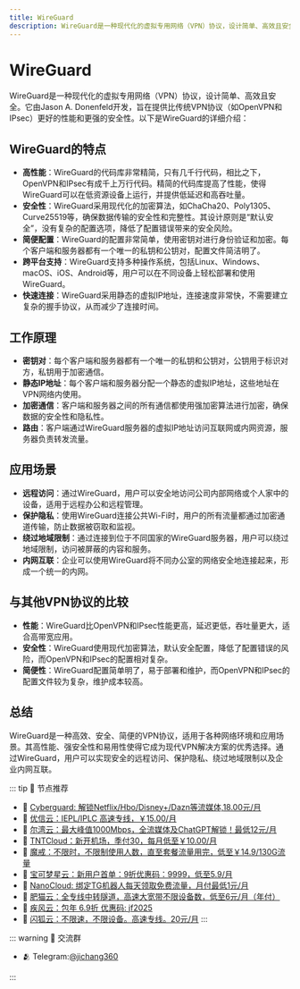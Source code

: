 ```yaml
---
title: WireGuard
description: WireGuard是一种现代化的虚拟专用网络（VPN）协议，设计简单、高效且安全。它由Jason A. Donenfeld开发，旨在提供比传统VPN协议（如OpenVPN和IPsec）更好的性能和更强的安全性。
---
```


# WireGuard
WireGuard是一种现代化的虚拟专用网络（VPN）协议，设计简单、高效且安全。它由Jason A. Donenfeld开发，旨在提供比传统VPN协议（如OpenVPN和IPsec）更好的性能和更强的安全性。以下是WireGuard的详细介绍：

## WireGuard的特点

- **高性能**：WireGuard的代码库非常精简，只有几千行代码，相比之下，OpenVPN和IPsec有成千上万行代码。精简的代码库提高了性能，使得WireGuard可以在低资源设备上运行，并提供低延迟和高吞吐量。
- **安全性**：WireGuard采用现代化的加密算法，如ChaCha20、Poly1305、Curve25519等，确保数据传输的安全性和完整性。其设计原则是“默认安全”，没有复杂的配置选项，降低了配置错误带来的安全风险。
- **简便配置**：WireGuard的配置非常简单，使用密钥对进行身份验证和加密。每个客户端和服务器都有一个唯一的私钥和公钥对，配置文件简洁明了。
- **跨平台支持**：WireGuard支持多种操作系统，包括Linux、Windows、macOS、iOS、Android等，用户可以在不同设备上轻松部署和使用WireGuard。
- **快速连接**：WireGuard采用静态的虚拟IP地址，连接速度非常快，不需要建立复杂的握手协议，从而减少了连接时间。

## 工作原理

- **密钥对**：每个客户端和服务器都有一个唯一的私钥和公钥对，公钥用于标识对方，私钥用于加密通信。
- **静态IP地址**：每个客户端和服务器分配一个静态的虚拟IP地址，这些地址在VPN网络内使用。
- **加密通信**：客户端和服务器之间的所有通信都使用强加密算法进行加密，确保数据的安全性和隐私性。
- **路由**：客户端通过WireGuard服务器的虚拟IP地址访问互联网或内网资源，服务器负责转发流量。

## 应用场景

- **远程访问**：通过WireGuard，用户可以安全地访问公司内部网络或个人家中的设备，适用于远程办公和远程管理。
- **保护隐私**：使用WireGuard连接公共Wi-Fi时，用户的所有流量都通过加密通道传输，防止数据被窃取和监视。
- **绕过地域限制**：通过连接到位于不同国家的WireGuard服务器，用户可以绕过地域限制，访问被屏蔽的内容和服务。
- **内网互联**：企业可以使用WireGuard将不同办公室的网络安全地连接起来，形成一个统一的内网。

## 与其他VPN协议的比较

- **性能**：WireGuard比OpenVPN和IPsec性能更高，延迟更低，吞吐量更大，适合高带宽应用。
- **安全性**：WireGuard使用现代加密算法，默认安全配置，降低了配置错误的风险，而OpenVPN和IPsec的配置相对复杂。
- **简便性**：WireGuard配置简单明了，易于部署和维护，而OpenVPN和IPsec的配置文件较为复杂，维护成本较高。

## 总结

WireGuard是一种高效、安全、简便的VPN协议，适用于各种网络环境和应用场景。其高性能、强安全性和易用性使得它成为现代VPN解决方案的优秀选择。通过WireGuard，用户可以实现安全的远程访问、保护隐私、绕过地域限制以及企业内网互联。

::: tip 🎉 节点推荐
- 🚀 [Cyberguard: 解锁Netflix/Hbo/Disney+/Dazn等流媒体,18.00元/月](https://www.cyberguard.best/#/register?code=XsreC0T5)<br>
- 🚀 [优信云：IEPL/IPLC 高速专线，￥15.00/月](https://www.优信云.com/#/register?code=JRtE5uIV)<br>
- 🚀 [尔湾云：最大峰值1000Mbps，全流媒体及ChatGPT解锁！最低12元/月](https://erwan6.net/auth/register?code=BoObCd)<br>
- 🚀 [TNTCloud：新开机场，季付30，每月低至￥10.00/月](https://haibing822.tntvipaff.cc/#/register?code=GtjJVgml)<br>
- 🚀 [魔戒：不限时，不限制使用人数，直至套餐流量用完，低至￥14.9/130G流量](https://mojie.app/#/register?code=sSdtPtLo)<br>
- 🚀 [宝可梦星云：新用户首单：9折优惠码：9999，低至5.9/月 ](https://love.52pokemon.cc/register?code=56ERkkxp)<br>
- 🚀 [NanoCloud: 绑定TG机器人每天领取免费流量，月付最低1元/月](https://edu.uodoo.bid/auth/register?code=JMiOQDHf)<br>
- 🚀 [肥猫云：全专线中转隧道，高速大宽带不限设备数，低至6元/月（年付）](https://fchb1188.fcvipaff.cc/register?aff=X1vZd2wf)<br>
- 🚀 [疾风云：包年 6.9折 优惠码: jf2025](https://homes.tr25.cn?code=ReCm)<br>
- 🚀 [闪狐云：不限速，不限设备。高速专线。20元/月](https://inv02.ffaff.cc/register?aff=WQApz2pv)
:::

::: warning  💬 交流群

- 🫂 Telegram:[@jichang360](https://t.me/jichang360)

:::